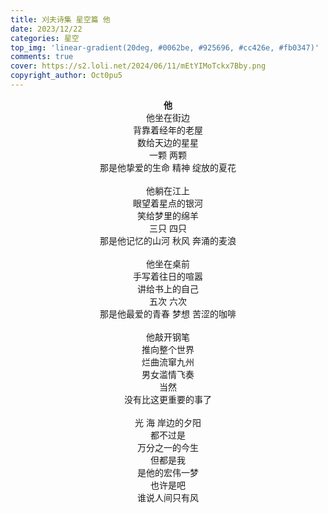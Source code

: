 ```yaml
---
title: 刈夫诗集 星空篇 他
date: 2023/12/22
categories: 星空
top_img: 'linear-gradient(20deg, #0062be, #925696, #cc426e, #fb0347)'
comments: true
cover: https://s2.loli.net/2024/06/11/mEtYIMoTckx7Bby.png
copyright_author: Oct0pu5
---
```


<center>
<b>他</b><br>
他坐在街边<br>
背靠着经年的老屋<br>
数给天边的星星<br>
一颗 两颗<br>
那是他挚爱的生命 精神 绽放的夏花<br>
<br>
他躺在江上<br>
眼望着星点的银河<br>
笑给梦里的绵羊<br>
三只 四只<br>
那是他记忆的山河 秋风 奔涌的麦浪<br>
<br>
他坐在桌前<br>
手写着往日的喧嚣<br>
讲给书上的自己<br>
五次 六次<br>
那是他最爱的青春 梦想 苦涩的咖啡<br>
<br>
他敲开钢笔<br>
推向整个世界<br>
烂曲流窜九州<br>
男女滥情飞奏<br>
当然<br>
没有比这更重要的事了<br>
<br>
光 海 岸边的夕阳<br>
都不过是<br>
万分之一的今生<br>
但都是我<br>
是他的宏伟一梦<br>
也许是吧<br>
谁说人间只有风<br>
</center>
